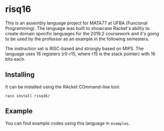 # risq16

This is an assembly language project for MATA77 at UFBA (Funcional Programming). The language was built to showcase Racket's ability to create domain specific languages for the 2019.2 coursework and it's going to be used by the professor as an example in the following semesters.

The instruction set is RISC-based and strongly based on MIPS. The language uses 16 registers (r0-r15, where r15 is the stack pointer) with 16 bits each.

## Installing

It can be installed using the RAcket COmmand-line tool:

```{bash}
raco install risq16/
```

## Example

You can find example codes using this language in `examples`.

